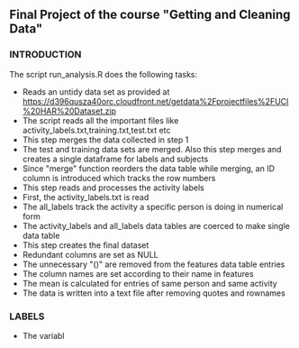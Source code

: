  ## Final Project of the course "Getting and Cleaning Data"
 ### INTRODUCTION
The script run_analysis.R does the following tasks:
* Reads an untidy data set as provided at https://d396qusza40orc.cloudfront.net/getdata%2Fprojectfiles%2FUCI%20HAR%20Dataset.zip
* The script reads all the important files like activity_labels.txt,training.txt,test.txt etc
* This step merges the data collected in step 1 
* The test and training data sets are merged. Also this step merges and creates a single dataframe for labels and subjects
* Since "merge" function reorders the data table while merging, an ID column is introduced which tracks the row numbers
* This step reads and processes the activity labels
* First, the activity_labels.txt is read
* The all_labels track the activity a specific person is doing in numerical form
* The activity_labels and all_labels data tables are coerced to make single data table 
* This step creates the final dataset
* Redundant columns are set as NULL
* The unnecessary "()" are removed from the features data table entries
* The column names are set according to their name in features 
* The mean is calculated for entries of same person and same activity
* The data is written into a text file after removing quotes and rownames

### LABELS
* The variabl

